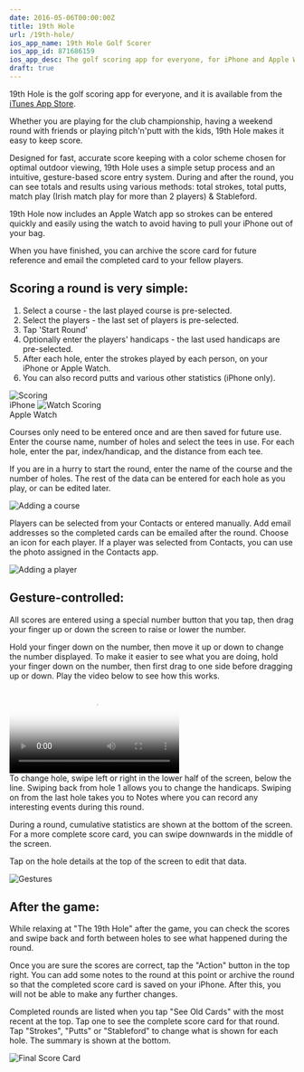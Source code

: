 ```yaml
---
date: 2016-05-06T00:00:00Z
title: 19th Hole
url: /19th-hole/
ios_app_name: 19th Hole Golf Scorer
ios_app_id: 871686159
ios_app_desc: The golf scoring app for everyone, for iPhone and Apple Watch.
draft: true
---
```


19th Hole is the golf scoring app for everyone, and it is available from the
<a href="https://itunes.apple.com/us/app/the-19th-hole/id871686159?mt=8&uo=4" target="itunes_store">iTunes
App Store</a>.

Whether you are playing for the club championship, having a weekend round with
friends or playing pitch'n'putt with the kids, 19th Hole makes it easy to keep
score.

Designed for fast, accurate score keeping with a color scheme chosen for optimal
outdoor viewing, 19th Hole uses a simple setup process and an intuitive,
gesture-based score entry system. During and after the round, you can see totals
and results using various methods: total strokes, total putts, match play (Irish
match play for more than 2 players) & Stableford.

19th Hole now includes an Apple Watch app so strokes can be entered quickly and
easily using the watch to avoid having to pull your iPhone out of your bag.

When you have finished, you can archive the score card for future reference and
email the completed card to your fellow players.

## Scoring a round is very simple:

1. Select a course - the last played course is pre-selected.
2. Select the players - the last set of players is pre-selected.
3. Tap 'Start Round'
4. Optionally enter the players' handicaps - the last used handicaps are
   pre-selected.
5. After each hole, enter the strokes played by each person, on your iPhone or
   Apple Watch.
6. You can also record putts and various other statistics (iPhone only).

<img src="/images/19-1_4-500.png" alt="Scoring" />
<br>iPhone

<img title="Watch Scoring" alt="Watch Scoring" src="/images/19thHole-Watch-v3.jpg" />
<br>Apple Watch

Courses only need to be entered once and are then saved for future use.\
Enter the course name, number of holes and select the tees in use. For each hole,
enter the par, index/handicap, and the distance from each tee.

If you are in a hurry to start the round, enter the name of the course and the
number of holes. The rest of the data can be entered for each hole as you play,
or can be edited later.

<img src="/images/19-3_4-500.png" alt="Adding a course" />

Players can be selected from your Contacts or entered manually. Add email
addresses so the completed cards can be emailed after the round. Choose an icon
for each player. If a player was selected from Contacts, you can use the photo
assigned in the Contacts app.

<img src="/images/19-4_4-500.png" alt="Adding a player" />

## Gesture-controlled:

All scores are entered using a special number button that you tap, then drag
your finger up or down the screen to raise or lower the number.

Hold your finger down on the number, then move it up or down to change the
number displayed. To make it easier to see what you are doing, hold your finger
down on the number, then first drag to one side before dragging up or down. Play
the video below to see how this works.

<video controls poster="/images/19thHole-scoring-web.png">
  <source src="/images/19thHole-scoring-web.mp4" type="video/mp4">
</video>

<br>
To change hole, swipe left or right in the lower half of the screen, below the line. Swiping back from hole 1 allows you to change the handicaps. Swiping on from the last hole takes you to Notes where you can record any interesting events during this round.

During a round, cumulative statistics are shown at the bottom of the screen.\
For a more complete score card, you can swipe downwards in the middle of the screen.

Tap on the hole details at the top of the screen to edit that data.

<img src="/images/19-5_4-500.png" alt="Gestures" />

## After the game:

While relaxing at "The 19th Hole" after the game, you can check the scores and
swipe back and forth between holes to see what happened during the round.

Once you are sure the scores are correct, tap the "Action" button in the top
right. You can add some notes to the round at this point or archive the round so
that the completed score card is saved on your iPhone. After this, you will not
be able to make any further changes.

Completed rounds are listed when you tap "See Old Cards" with the most recent at
the top. Tap one to see the complete score card for that round. Tap "Strokes",
"Putts" or "Stableford" to change what is shown for each hole. The summary is
shown at the bottom.

<img src="/images/19-2_4-500.png" alt="Final Score Card" />
